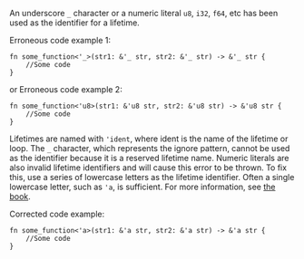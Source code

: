 An underscore `_` character or a numeric literal `u8`, `i32`, `f64`, etc has
been used as the identifier for a lifetime.

Erroneous code example 1:
```
fn some_function<'_>(str1: &'_ str, str2: &'_ str) -> &'_ str {
    //Some code
}
```
or Erroneous code example 2:
```
fn some_function<'u8>(str1: &'u8 str, str2: &'u8 str) -> &'u8 str {
    //Some code
}
```

Lifetimes are named with `'ident`, where ident is the name of the lifetime or
loop. The `_` character, which represents the ignore pattern, cannot be used
as the identifier because it is a reserved lifetime name. Numeric literals are
also invalid lifetime identifiers and will cause this error to be thrown. To fix
this, use a series of lowercase letters as the lifetime identifier. Often a
single lowercase letter, such as `'a`, is sufficient.  For more information, see
[the book][bk-no].

Corrected code example:
```
fn some_function<'a>(str1: &'a str, str2: &'a str) -> &'a str {
    //Some code
}
```
[bk-no]: https://doc.rust-lang.org/book/appendix-02-operators.html#non-operator-symbols
